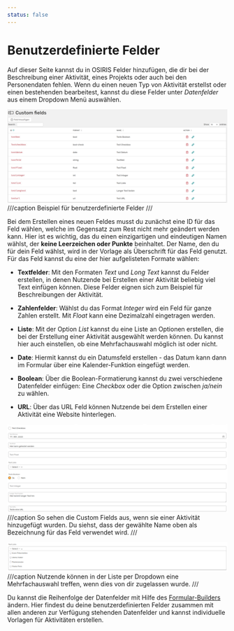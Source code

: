 ```yaml
---
status: false
---
```


# Benutzerdefinierte Felder

Auf dieser Seite kannst du in OSIRIS Felder hinzufügen, die dir bei der Beschreibung einer Aktivität, eines Projekts oder auch bei den Personendaten fehlen. Wenn du einen neuen Typ von Aktivität erstellst oder einen bestehenden bearbeitest, kannst du diese Felder unter *Datenfelder* aus einem Dropdown Menü auswählen. 

![custom fields](screenshots/custom_fields.png)
///caption
Beispiel für benutzerdefinierte Felder
///

Bei dem Erstellen eines neuen Feldes musst du zunächst eine ID für das Feld wählen, welche im Gegensatz zum Rest nicht mehr geändert werden kann. Hier ist es wichtig, das du einen einzigartigen und eindeutigen Namen wählst, der **keine Leerzeichen oder Punkte** beinhaltet. Der Name, den du für dein Feld wählst, wird in der Vorlage als Überschrift für das Feld genutzt.
Für das Feld kannst du eine der hier aufgelisteten Formate wählen:

- **Textfelder**: Mit den Formaten *Text* und *Long Text* kannst du Felder erstellen, in denen Nutzende bei Erstellen einer Aktivität beliebig viel Text einfügen können. Diese Felder eignen sich zum Beispiel für Beschreibungen der Aktivität.

- **Zahlenfelder**: Wählst du das Format *Integer* wird ein Feld für ganze Zahlen erstellt. Mit *Float* kann eine Dezimalzahl eingetragen werden.

- **Liste**: Mit der Option *List* kannst du eine Liste an Optionen erstellen, die bei der Erstellung einer Aktivität ausgewählt werden können. Du kannst hier auch einstellen, ob eine Mehrfachauswahl möglich ist oder nicht. 

- **Date**: Hiermit kannst du ein Datumsfeld erstellen -  das Datum kann dann im Formular über eine Kalender-Funktion eingefügt werden.

- **Boolean**: Über die Boolean-Formatierung kannst du zwei verschiedene Datenfelder einfügen: Eine *Checkbox* oder die Option zwischen *ja/nein* zu wählen.

- **URL**: Über das URL Feld können Nutzende bei dem Erstellen einer Aktivität eine Website hinterlegen.

![custom fields layout](screenshots/custom_fields_layout.png)
///caption
So sehen die Custom Fields aus, wenn sie einer Aktivität hinzugefügt wurden. Du siehst, dass der gewählte Name oben als Bezeichnung für das Feld verwendet wird. 
///

![custom fields liste](screenshots/custom_fields_liste.png)
///caption
Nutzende können in der Liste per Dropdown eine Mehrfachauswahl treffen, wenn dies von dir zugelassen wurde.
///

Du kannst die Reihenfolge der Datenfelder mit Hilfe des [Formular-Builders](https://wiki.osiris-app.de/admins/content/activities/#formular-builder) ändern. Hier findest du deine benutzerdefinierten Felder zusammen mit allen anderen zur Verfügung stehenden Datenfelder und kannst individuelle Vorlagen für Aktivitäten erstellen. 